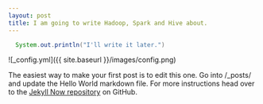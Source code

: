 ```yaml
---
layout: post
title: I am going to write Hadoop, Spark and Hive about.
---
```


```java
  System.out.println("I'll write it later.")
```

![_config.yml]({{ site.baseurl }}/images/config.png)

The easiest way to make your first post is to edit this one. Go into /_posts/ and update the Hello World markdown file. For more instructions head over to the [Jekyll Now repository](https://github.com/barryclark/jekyll-now) on GitHub.
